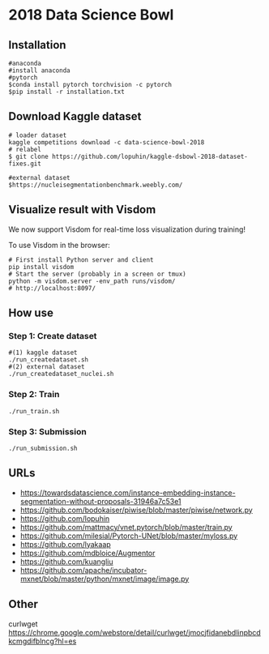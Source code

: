 
# 2018 Data Science Bowl

## Installation
    
    #anaconda
    #install anaconda
    #pytorch
    $conda install pytorch torchvision -c pytorch
    $pip install -r installation.txt

## Download Kaggle dataset
    
    # loader dataset 
    kaggle competitions download -c data-science-bowl-2018    
    # relabel
    $ git clone https://github.com/lopuhin/kaggle-dsbowl-2018-dataset-fixes.git

    #external dataset
    $https://nucleisegmentationbenchmark.weebly.com/

## Visualize result with Visdom

We now support Visdom for real-time loss visualization during training!

To use Visdom in the browser:

    # First install Python server and client 
    pip install visdom
    # Start the server (probably in a screen or tmux)
    python -m visdom.server -env_path runs/visdom/
    # http://localhost:8097/

## How use
### Step 1: Create dataset

    #(1) kaggle dataset
    ./run_createdataset.sh 
    #(2) external dataset
    ./run_createdataset_nuclei.sh

### Step 2: Train

    ./run_train.sh
    
### Step 3: Submission

    ./run_submission.sh

## URLs

- https://towardsdatascience.com/instance-embedding-instance-segmentation-without-proposals-31946a7c53e1
- https://github.com/bodokaiser/piwise/blob/master/piwise/network.py
- https://github.com/lopuhin
- https://github.com/mattmacy/vnet.pytorch/blob/master/train.py
- https://github.com/milesial/Pytorch-UNet/blob/master/myloss.py
- https://github.com/lyakaap
- https://github.com/mdbloice/Augmentor
- https://github.com/kuangliu
- https://github.com/apache/incubator-mxnet/blob/master/python/mxnet/image/image.py


## Other
curlwget https://chrome.google.com/webstore/detail/curlwget/jmocjfidanebdlinpbcdkcmgdifblncg?hl=es

<!-- 
# BORDER_CONSTANT 	
# BORDER_REPLICATE 	
# BORDER_REFLECT 	
# BORDER_WRAP 	
# BORDER_REFLECT_101 	
# BORDER_TRANSPARENT 	
# BORDER_REFLECT101 	
# BORDER_DEFAULT 	
# BORDER_ISOLATED 	 
-->